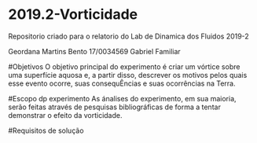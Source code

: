 # 2019.2-Vorticidade
Repositorio criado para o relatorio do Lab de Dinamica dos Fluidos 2019-2

Geordana Martins Bento 17/0034569
Gabriel Familiar 


#Objetivos
O objetivo principal do experimento é criar um vórtice sobre uma superfície aquosa e, a partir disso, descrever os motivos pelos quais esse evento ocorre, suas consequÊncias e suas ocorrências na Terra.

#Escopo dp experimento 
As ánalises do experimento, em sua maioria, serão feitas através de pesquisas bibliográficas de forma a tentar demonstrar o efeito da vorticidade.

#Requisitos de solução
